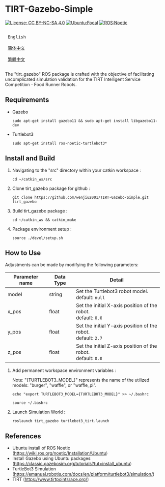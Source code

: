 # TIRT-Gazebo-Simple

[![License: CC BY-NC-SA 4.0](https://img.shields.io/badge/License-CC_BY--NC--SA_4.0-lightgrey.svg)](https://creativecommons.org/licenses/by-nc-sa/4.0/)
[![Ubuntu:Focal](https://img.shields.io/badge/Ubuntu-Focal-brightgreen)](https://releases.ubuntu.com/focal/)
[![ROS:Noetic](https://img.shields.io/badge/ROS-Noetic-blue)](https://wiki.ros.org/noetic/Installation/Ubuntu)

<kbd> <br> English <br> </kbd>
<kbd> <br> [简体中文][zh-CN] <br> </kbd>
<kbd> <br> [繁體中文][zh-TW] <br> </kbd>

[zh-CN]: README_zh-CN.md
[zh-TW]: README_zh-TW.md

The "tirt_gazebo" ROS package is crafted with the objective of facilitating uncomplicated simulation validation for the TIRT Intelligent Service Competition - Food Runner Robots.

## Requirements

- Gazebo
   ```
   sudo apt-get install gazebo11 && sudo apt-get install libgazebo11-dev
   ```
- Turtlebot3
   ```
   sudo apt-get install ros-noetic-turtlebot3*
   ```

## Install and Build

1. Navigating to the "src" directory within your catkin workspace :
   ```
   cd ~/catkin_ws/src
   ```
2. Clone tirt_gazebo package for github :
   ```
   git clone https://github.com/wenjiu2001/TIRT-Gazebo-Simple.git tirt_gazebo
   ```
3. Build tirt_gazebo package :
   ```
   cd ~/catkin_ws && catkin_make
   ```
4. Package environment setup :
   ```
   source ./devel/setup.sh
   ```

## How to Use

Adjustments can be made by modifying the following parameters:

| Parameter name | Data Type | Detail                                                            |
| -------------- | --------- | ----------------------------------------------------------------- |
| model          | string    | Set the Turtlebot3 robot model. <br/>default: `null`              |
| x_pos          | float     | Set the initial X-axis position of the robot. <br/>default: `0.0` |
| y_pos          | float     | Set the initial Y-axis position of the robot. <br/>default: `2.7` |
| z_pos          | float     | Set the initial Z-axis position of the robot. <br/>default: `0.0` |

1. Add permanent workspace environment variables :

   Note: "{TURTLEBOT3_MODEL}" represents the name of the utilized models: "burger", "waffle", or "waffle_pi".
   ```
   echo "export TURTLEBOT3_MODEL={TURTLEBOT3_MODEL}" >> ~/.bashrc
   ```
   ```
   source ~/.bashrc
   ```
2. Launch Simulation World :
   ```
   roslaunch tirt_gazebo turtlebot3_tirt.launch
   ```
   
## References

- Ubuntu install of ROS Noetic (https://wiki.ros.org/noetic/Installation/Ubuntu)
- Install Gazebo using Ubuntu packages (https://classic.gazebosim.org/tutorials?tut=install_ubuntu)
- TurtleBot3 Simulation (https://emanual.robotis.com/docs/en/platform/turtlebot3/simulation/)
- TIRT (https://www.tirtpointsrace.org/)
